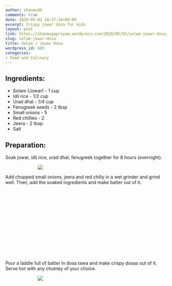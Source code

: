 ```yaml
---
author: shanmu09
comments: true
date: 2020-05-03 10:27:34+00:00
excerpt: Crispy jowar dosa for kids
layout: post
link: https://shanmugapriyam.wordpress.com/2020/05/03/solam-jowar-dosa/
slug: solam-jowar-dosa
title: Solam / Jowar Dosa
wordpress_id: 683
categories:
- Food and Culinary
---
```

<style>
.square {
    float:left;
    width: 32%;
    border-radius:5%;
    padding-bottom : 40%; /* = width for a 1:1 aspect ratio */
    margin:0.5%;
    background-position:center center;
    background-repeat:no-repeat;
    background-size:cover; /* you change this to "contain" if you don't want the images to be cropped */
}
	
#break {
    clear:both;
}

.img_1{background-image:url('https://shanmugapriyam.files.wordpress.com/2020/05/00100lrportrait_00100_burst20200501114859988_cover.jpg');}
.img_2{background-image:url('https://shanmugapriyam.files.wordpress.com/2020/05/00100lrportrait_00100_burst20200501121231666_cover-1.jpg');}
.img_3{background-image:url('https://shanmugapriyam.files.wordpress.com/2020/05/00100lrportrait_00100_burst20200502200804381_cover.jpg');}



.resize_fit_center {
    max-width:60%;
    max-height:60%;
    vertical-align: middle;
    display: block;
    margin-left: auto;
    margin-right: auto;
    border-radius:5%;
}

.center {
  margin: auto;
  width: 60%;
}
</style>



## Ingredients:







  * Solam (Jowar) - 1 cup
  * Idli rice - 1/2 cup
  * Urad dhal - 1/4 cup
  * Fenugreek seeds - 2 tbsp
  * Small onions - 5
  * Red chillies - 2
  * Jeera - 2 tbsp
  * Salt






## Preparation:







Soak jowar, idli rice, urad dhal, fenugreek together for 8 hours (overnight). 




<div>
	<img src="https://shanmugapriyam.files.wordpress.com/2020/05/00000img_00000_burst20200501090135811_cover.jpg?w=967"  class="resize_fit_center"/>
</div>
<p/>






Add chopped small onions, jeera and red chilly in a wet grinder and grind well. Then, add the soaked ingredients and make batter out of it. 



<div class="square img_1">
</div>
<div class="square img_2">
</div>
<div class="square img_3">
</div>
<div id="break"> </div>
<p/>











Pour a laddle full of batter in dosa tawa and make crispy dosas out of it. Serve hot with any chutney of your choice.




<div>
	<img src="https://shanmugapriyam.files.wordpress.com/2020/05/00100lrportrait_00100_burst20200502202413796_cover-1.jpg?w=1024"  class="resize_fit_center"/>
</div>
<p/>


